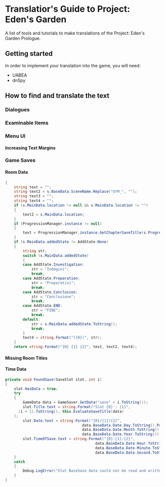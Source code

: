 # Translatior's Guide to Project: Eden's Garden
A list of tools and tutorials to make translations of the Project: Eden's Garden Prologue.

## Getting started
In order to implement your translation into the game, you will need:
* UABEA
* dnSpy

## How to find and translate the text
### Dialogues
### Examinable Items
### Menu UI
#### Increasing Text Margins
### Game Saves
#### Room Data
```csharp
{
	string text = "";
	string text2 = s.BaseData.SceneName.Replace("GYM_", "");
	string text3 = "";
	string text4 = "";
	if (s.MainData.location != null && s.MainData.location != "")
	{
		text2 = s.MainData.location;
	}
	if (ProgressionManager.instance != null)
	{
		text = ProgressionManager.instance.GetChapterSaveTitle(s.ProgressionData.chapter);
	}
	if (s.MainData.addedState != AddState.None)
	{
		string str;
		switch (s.MainData.addedState)
		{
		case AddState.Investigation:
			str = "Indagini";
			break;
		case AddState.Preparation:
			str = "Preparativi";
			break;
		case AddState.Conclusion:
			str = "Conclusione";
			break;
		case AddState.END:
			str = "FINE";
			break;
		default:
			str = s.MainData.addedState.ToString();
			break;
		}
		text4 = string.Format("({0})", str);
	}
	return string.Format("{0} {1} {2}", text, text2, text4);
  ```
#### Missing Room Titles
#### Time Data
```csharp
private void FoundSave(SaveSlot slot, int i)
{
	slot.HasData = true;
	try
	{
		GameData data = GameSaver.GetData("save" + i.ToString());
		slot.Title.text = string.Format("Slot {0} : {1}",
      (i + 1).ToString(), this.EvaluateSaveTitle(data)
    );
		slot.Date.text = string.Format("{0}/{1}/{2}",
                                   data.BaseData.Date.Day.ToString().PadLeft(2, '0'),
                                   data.BaseData.Date.Month.ToString().PadLeft(2, '0'),
                                   data.BaseData.Date.Year.ToString());
		slot.TimeOfSave.text = string.Format("{0}:{1}:{2}",
                                         data.BaseData.Date.Hour.ToString().PadLeft(2, '0'),
                                         data.BaseData.Date.Minute.ToString().PadLeft(2, '0'),
                                         data.BaseData.Date.Second.ToString().PadLeft(2, '0'));
	}
	catch
	{
		Debug.LogError("Slot BaseSave data could not be read and written to the GUI");
	}
}
```
